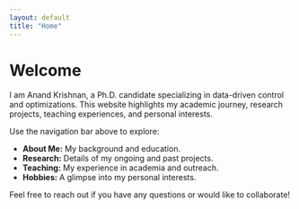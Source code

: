 ```yaml
---
layout: default
title: "Home"
---
```


# Welcome

I am Anand Krishnan, a Ph.D. candidate specializing in data-driven control and optimizations. This website highlights my academic journey, research projects, teaching experiences, and personal interests.

Use the navigation bar above to explore:
- **About Me:** My background and education.
- **Research:** Details of my ongoing and past projects.
- **Teaching:** My experience in academia and outreach.
- **Hobbies:** A glimpse into my personal interests.

Feel free to reach out if you have any questions or would like to collaborate!
